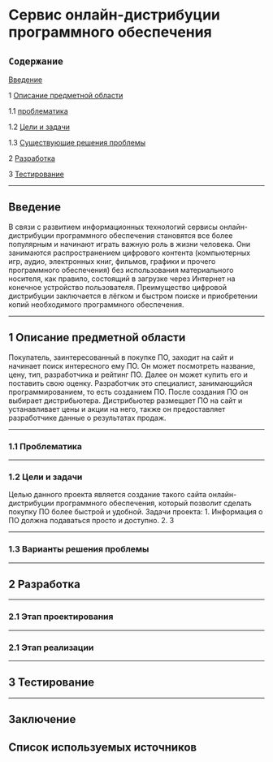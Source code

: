# Сервис онлайн-дистрибуции программного обеспечения
## `Содержание`
[Введение](#введение)

1 [Описание предметной области](#по)

1.1 [проблематика](#проблематика) 

1.2 [Цели и задачи](#цели_и_задачи)

1.3  [Существующие решения проблемы](#решения_проблемы)

2 [Разработка](#разработка)

3 [Тестирование](#тестирование)

***
## Введение <a name ="введение"></a>
В связи с развитием информационных технологий сервисы онлайн-дистрибуции программного обеспечения становятся все более популярным и начинают играть важную роль в жизни человека. Они занимаются распространением цифрового контента (компьютерных игр, аудио, электронных книг, фильмов, графики и прочего программного обеспечения) без использования материального носителя, как правило, состоящий в загрузке через Интернет на конечное устройство пользователя. Преимущество цифровой дистрибуции заключается в лёгком и быстром поиске и приобретении копий необходимого программного обеспечения.
***
## 1 Описание предметной области <a name ="по"></a>
Покупатель, заинтересованный в покупке ПО, заходит на сайт и начинает поиск интересного ему ПО. Он может посмотреть название, цену, тип, разработчика и рейтинг ПО. Далее он может купить его и поставить свою оценку. Разработчик это специалист, занимающийся программированием, то есть созданием ПО. После создания ПО он выбирает дистрибьютера. Дистрибьютер размещает ПО на сайт и устанавливает цены и акции на него, также он предоставляет разработчике данные о результатах продаж.
***
  ### 1.1 Проблематика <a name ="проблематика"></a>
***
  ### 1.2 Цели и задачи <a name ="цели_и_задачи"></a>
  Целью данного проекта является создание такого сайта онлайн-дистрибуции программного обеспечения, который позволит сделать покупку ПО более быстрой и удобной.
    Задачи проекта:
    1. Информация о ПО должна подаваться просто и доступно.
    2. 
    3
***
  ### 1.3 Варианты решения проблемы <a name ="решения_проблемы"></a>
***
## 2 Разработка <a name ="разработка"></a>
***
 ### 2.1 Этап проектирования <a name ="этап_проект"></a>
***
 ### 2.1 Этап реализации <a name ="этап_реализ"></a>
***
## 3 Тестирование <a name ="тестирование"></a>
***
## Заключение

## Список используемых источников

